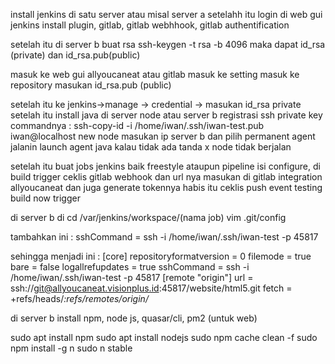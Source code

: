 install jenkins di satu server atau misal server a
setelahh itu login di web gui jenkins
install plugin, gitlab, gitlab webhhook, gitlab authentification

setelah itu di server b buat rsa
ssh-keygen -t rsa -b 4096
maka dapat id_rsa (private) dan id_rsa.pub(public)

masuk ke web gui allyoucaneat atau gitlab
masuk ke setting
masuk ke repository
masukan id_rsa.pub (public)

setelah itu ke jenkins->manage -> credential -> masukan id_rsa private
setelah itu install java di server node atau server b
registrasi ssh private key commandnya : ssh-copy-id -i /home/iwan/.ssh/iwan-test.pub iwan@localhost
new node masukan ip  server b dan pilih permanent agent
jalanin launch agent java
kalau tidak ada tanda x node tidak berjalan

setelah itu buat jobs jenkins baik freestyle ataupun pipeline
isi configure, di build trigger ceklis gitlab webhook dan url nya masukan di gitlab integration allyoucaneat dan juga generate tokennya habis itu ceklis push event
testing build now trigger

di server b di cd /var/jenkins/workspace/(nama job)
vim .git/config

tambahkan ini :
sshCommand = ssh -i /home/iwan/.ssh/iwan-test -p 45817

sehingga menjadi ini :
[core]
        repositoryformatversion = 0
        filemode = true
        bare = false
        logallrefupdates = true
        sshCommand = ssh -i /home/iwan/.ssh/iwan-test -p 45817
[remote "origin"]
        url = ssh://git@allyoucaneat.visionplus.id:45817/website/html5.git
        fetch = +refs/heads/*:refs/remotes/origin/*

di server b  install npm, node js, quasar/cli, pm2 (untuk web)

sudo apt install npm
sudo apt install nodejs
sudo npm cache clean -f
sudo npm install -g n
sudo n stable

